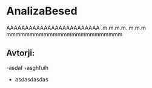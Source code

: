 # AnalizaBesed
AAAAAAAAAAAAAAAAAAAAAAAAA
.m.m.m.m..m.m.m
mmmmmmmmmmmmmmmmmmmmmmmmm

## Avtorji:
-asdaf
-asghfuih
- asdasdasdas
